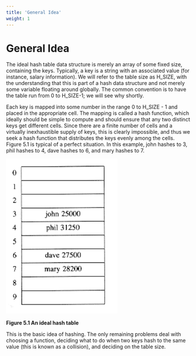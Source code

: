 ```yaml
---
title: 'General Idea'
weight: 1
---
```


# General Idea

The ideal hash table data structure is merely an array of some fixed size, containing the keys. Typically, a key is a string with an associated value (for instance, salary information). We will refer to the table size as H_SIZE, with the understanding that this is part of a hash data structure and not merely some variable floating around globally. The common convention is to have the table run from 0 to H_SIZE-1; we will see why shortly.

Each key is mapped into some number in the range 0 to H_SIZE - 1 and placed in the appropriate cell. The mapping is called a hash function, which ideally should be simple to compute and should ensure that any two distinct keys get different cells. Since there are a finite number of cells and a virtually inexhaustible supply of keys, this is clearly impossible, and thus we seek a hash function that distributes the keys evenly among the cells. Figure 5.1 is typical of a perfect situation. In this example, john hashes to 3, phil hashes to 4, dave hashes to 6, and mary hashes to 7. 

![](5.1.png)

**Figure 5.1 An ideal hash table**

This is the basic idea of hashing. The only remaining problems deal with choosing a function, deciding what to do when two keys hash to the same value (this is known as a collision), and deciding on the table size.